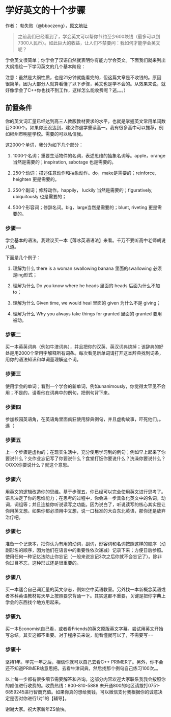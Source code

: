 # 学好英文的十个步骤

作者： 勃失败（@bboczeng），[原文地址](https://zhuanlan.zhihu.com/p/24665519)

> 之前我们已经看到了，学会英文可以帮你节约至少600块钱（最多可以到7300人民币）。如此巨大的收益，让人们不禁要问：我如何才能学会英文呢？

学会英文很简单；你学会了汉语自然就表明你有能力学会英文。下面我们就来列出大纲描绘一下学习英文的几个基本阶段：

注意：虽然是大纲性质，也是21分钟就能看完的，但这篇文章是不收钱的。原因很简单，因为大部分人就算看懂了以下步骤，英文也是学不会的。从效果来说，就好像学会了C++你也找不到工作，这样怎么能收费呢？逃。。。）

## 前置条件

你的英文词汇量已经达到高三人教版教材要求的水平，也就是掌握英文常用单词数目2000个。如果你还没达到，建议你退学重读高一。我有很多高中可以推荐，例如郴州市明星学校。需要的可以私信我。

这2000个单词，我分为如下几个部分：

1. 1000个名词；重要生活物件的名词，表述思维的抽象名词等。apple，orange 当然是需要的；inspiration, sabotage 也是需要的。

2. 250个动词；描述任意动作和抽象动作。do，make是需要的；reinforce, heighten 更是需要的。

3. 250个副词；修辞动作。happily， luckily 当然是需要的；figuratively, ubiquitously 也是需要的；

4. 500个形容词；修辞名词。big，large当然是需要的；blunt, riveting 更是需要的。

### 步骤一

学会基本的语法。我建议买一本【薄冰英语语法】来看。千万不要听高中老师胡说八道。

下面是几个例子：

1. 理解为什么 there is a woman swallowing banana 里面的swallowing 必须是ing形式；

2. 理解为什么 Do you know where he heads 里面的 heads 后面为什么不加 to；

3. 理解为什么 Given time, we would heal 里面的 given 为什么不是 giving；

4. 理解为什么 Why you always take things for granted 里面的 granted 要用被动。

### 步骤二

买一本英英词典（例如牛津词典），并且把你的汉英、英汉词典烧掉；该辞典的好处是用2000个常用字解释所有词条。每次看见新单词请打开这本辞典找到词条，用你的语法知识和单词量理解这个词。

### 步骤三

使用学会的单词；看到一个学会的新单词，例如unanimously，你觉得太罕见不会用；不是的，请看他在词典中的例句，把例句背下来。

### 步骤四

参加校园英语角，在英语角里面疯狂使用辞典例句，并且虚构故事，吓死他们。。逃（

### 步骤五

上一个步骤是虚构的；在现实生活中，充分使用学习到的例句；例如早上起来了你要说什么？交作业忘记写了你要说什么？食堂打饭你要说什么？洗澡你要说什么？OOXX你要说什么？就这个意思。

### 步骤六

用英文的逻辑改造你的思维。基于步骤五，你已经可以完全使用英文进行思考了。语言决定了你的思维能力；在思考的过程中，你会进一步具象化英文中的名词，动词，词组等；并且连接你听说读写之功能。因为说白了，听说读写的核心其实是让你用英文想。如果你都必须用中文想，说一口标准的大白东北英语，那你还是放弃治疗吧。

### 步骤七

准备一个记录本，把你认为有用的动词，副词，形容词和名词按照这样的顺序（动副形名的顺序，因为他们在语言中的重要性依次递减）记录下来；方便日后参照。使用任何一种记忆法防止你忘记（一般来说忘记3次之后你就不会忘记了）。除非你过目不忘，这种形式还是很重要的。

### 步骤八

买一本适合自己词汇量的英文杂志，例如空中英语教室。另外找一本新概念英语或者本科英语教材每天早上按照要求背诵一下。其实这都不重要，关键是把你字典上学会的东西找个地方用起来。

### 步骤九

买一本Economist自己看，或者看Friends的英文原版英文字幕。尝试用英文开始写总结。其实这都不重要。对于程序员来说，能看懂就可以了，不需要写==

### 步骤十

坚持1年。学完一年之后，相信你就可以自己去看C++ PRIMER了。另外，你不会还不知道PRIMER啥意思把。去看牛津词典，然后找那个例句自己练习100次。。

以上每一步都有很多细节需要解答和咨询。这部分内容欢迎大家联系我我会按照你的颜值进行收费的。收费热线：800-810-5888 未开通800的地区请拨打0751-6859245进行智商充值。如果你真的想给我钱，可以微信支付我根据你的诚意决定是否对你进行1对1的【辅导】。

谢谢大家。祝大家新年ZS愉快。
